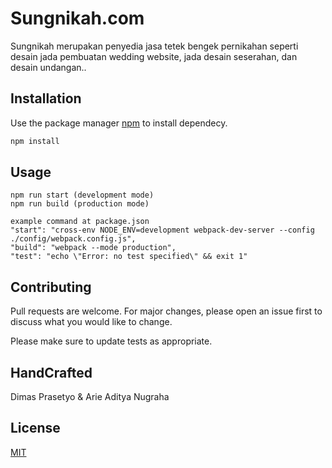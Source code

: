 # Sungnikah.com

Sungnikah merupakan penyedia jasa tetek bengek pernikahan seperti desain jada pembuatan wedding website, jada desain seserahan, dan desain undangan..

## Installation

Use the package manager [npm](https://nodejs.org/en/download/package-manager/) to install dependecy.

```bash
npm install
```

## Usage

```
npm run start (development mode)
npm run build (production mode)

example command at package.json
"start": "cross-env NODE_ENV=development webpack-dev-server --config ./config/webpack.config.js",
"build": "webpack --mode production",
"test": "echo \"Error: no test specified\" && exit 1"
```

## Contributing
Pull requests are welcome. For major changes, please open an issue first to discuss what you would like to change.

Please make sure to update tests as appropriate.

## HandCrafted
Dimas Prasetyo &
Arie Aditya Nugraha

## License
[MIT](https://choosealicense.com/licenses/mit/)